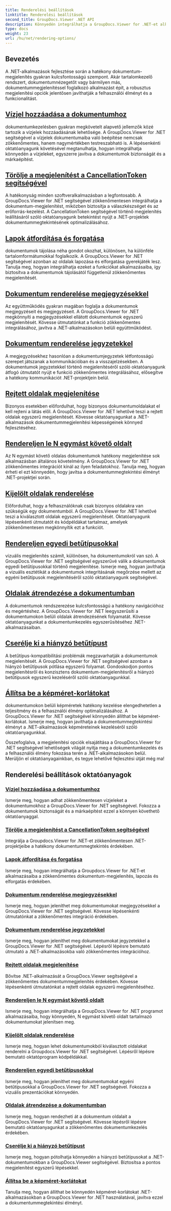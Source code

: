```yaml
---
title: Renderelési beállítások
linktitle: Renderelési beállítások
second_title: GroupDocs.Viewer .NET API
description: Könnyedén integrálhatja a GroupDocs.Viewer for .NET-et alkalmazásaiba a megjelenítési lehetőségekről szóló oktatóanyagokkal, a vízjelek hozzáadásával a betűtípusok testreszabásáig.
type: docs
weight: 23
url: /hu/net/rendering-options/
---
```


## Bevezetés

A .NET-alkalmazások fejlesztése során a hatékony dokumentum-megjelenítés gyakran kulcsfontosságú szempont. Akár tartalomkezelő rendszert, dokumentumnézegetőt vagy bármilyen más, dokumentummegjelenítéssel foglalkozó alkalmazást épít, a robusztus megjelenítési opciók jelentősen javíthatják a felhasználói élményt és a funkcionalitást.

## [Vízjel hozzáadása a dokumentumhoz](./add-watermark/)

dokumentumkezelésben gyakran megkövetelt alapvető jellemzők közé tartozik a vízjelek hozzáadásának lehetősége. A GroupDocs.Viewer for .NET segítségével a vízjelek dokumentumaiba való beépítése nemcsak zökkenőmentes, hanem nagymértékben testreszabható is. A lépésenkénti oktatóanyagunk követésével megtanulhatja, hogyan integrálhatja könnyedén a vízjeleket, egyszerre javítva a dokumentumok biztonságát és a márkaépítést.

## [Törölje a megjelenítést a CancellationToken segítségével](./cancel-render-cancellation-token/)

A hatékonyság minden szoftveralkalmazásban a legfontosabb. A GroupDocs.Viewer for .NET segítségével zökkenőmentesen integrálhatja a dokumentum-megjelenítést, miközben biztosítja a válaszkészséget és az erőforrás-kezelést. A CancellationToken segítségével történő megjelenítés leállításáról szóló oktatóanyagunk betekintést nyújt a .NET-projektek dokumentummegtekintésének optimalizálásához.

## [Lapok átfordítása és forgatása](./flip-rotate-pages/)

dokumentumok tájolása néha gondot okozhat, különösen, ha különféle tartalomformátumokkal foglalkozik. A GroupDocs.Viewer for .NET segítségével azonban az oldalak lapozása és elforgatása gyerekjáték lesz. Tanulja meg, hogyan integrálhatja ezeket a funkciókat alkalmazásaiba, így biztosítva a dokumentumok tájolásától függetlenül zökkenőmentes megjelenítését.

## [Dokumentum renderelése megjegyzésekkel](./render-document-comments/)

Az együttműködés gyakran magában foglalja a dokumentumok megjegyzéseit és megjegyzéseit. A GroupDocs.Viewer for .NET megkönnyíti a megjegyzésekkel ellátott dokumentumok egyszerű megjelenítését. Kövesse útmutatónkat a funkció zökkenőmentes integrálásához, javítva a .NET-alkalmazásokon belüli együttműködést.

## [Dokumentum renderelése jegyzetekkel](./render-document-notes/)

A megjegyzésekhez hasonlóan a dokumentumjegyzetek létfontosságú szerepet játszanak a kommunikációban és a visszajelzésekben. A dokumentumok jegyzetekkel történő megjelenítéséről szóló oktatóanyagunk átfogó útmutatót nyújt e funkció zökkenőmentes integrálásához, elősegítve a hatékony kommunikációt .NET-projektjein belül.

## [Rejtett oldalak megjelenítése](./render-hidden-pages/)

Bizonyos esetekben előfordulhat, hogy bizonyos dokumentumoldalakat el kell rejteni a látás elől. A GroupDocs.Viewer for .NET lehetővé teszi a rejtett oldalak egyszerű megjelenítését. Kövesse oktatóanyagunkat a .NET-alkalmazások dokumentummegjelenítési képességeinek könnyed fejlesztéséhez.

## [Rendereljen le N egymást követő oldalt](./render-n-consecutive-pages/)

Az N egymást követő oldalas dokumentumok hatékony megjelenítése sok alkalmazásban általános követelmény. A GroupDocs.Viewer for .NET zökkenőmentes integrációt kínál az ilyen feladatokhoz. Tanulja meg, hogyan érheti el ezt könnyedén, hogy javítsa a dokumentummegtekintési élményt .NET-projektjei során.

## [Kijelölt oldalak renderelése](./render-selected-pages/)

Előfordulhat, hogy a felhasználóknak csak bizonyos oldalakra van szükségük egy dokumentumból. A GroupDocs.Viewer for .NET lehetővé teszi a kiválasztott oldalak egyszerű megjelenítését. Oktatóanyagunk lépésenkénti útmutatót és kódpéldákat tartalmaz, amelyek zökkenőmentesen megkönnyítik ezt a funkciót.

## [Rendereljen egyedi betűtípusokkal](./render-custom-fonts/)

vizuális megjelenítés számít, különösen, ha dokumentumokról van szó. A GroupDocs.Viewer for .NET segítségével egyszerűvé válik a dokumentumok egyedi betűtípusokkal történő megjelenítése. Ismerje meg, hogyan javíthatja a vizuális esztétikát a dokumentumok integritásának megőrzése mellett az egyéni betűtípusok megjelenítéséről szóló oktatóanyagunk segítségével.

## [Oldalak átrendezése a dokumentumban](./reorder-pages/)

A dokumentumok rendszerezése kulcsfontosságú a hatékony navigációhoz és megértéshez. A GroupDocs.Viewer for .NET leegyszerűsíti a dokumentumokon belüli oldalak átrendezésének folyamatát. Kövesse oktatóanyagunkat a dokumentumkezelés egyszerűsítéséhez .NET-alkalmazásaiban.

## [Cserélje ki a hiányzó betűtípust](./replace-missing-font/)

A betűtípus-kompatibilitási problémák megzavarhatják a dokumentumok megjelenítését. A GroupDocs.Viewer for .NET segítségével azonban a hiányzó betűtípusok pótlása egyszerű folyamat. Gondoskodjon pontos megjelenítésről és konzisztens dokumentum-megjelenítésről a hiányzó betűtípusok egyszerű kezeléséről szóló oktatóanyagunkkal.

## [Állítsa be a képméret-korlátokat](./set-image-size-limits/)

dokumentumokon belüli képméretek hatékony kezelése elengedhetetlen a teljesítmény és a felhasználói élmény optimalizálásához. A GroupDocs.Viewer for .NET segítségével könnyedén állíthat be képméret-korlátokat. Ismerje meg, hogyan javíthatja a dokumentummegtekintési élményt a .NET-alkalmazások képméreteinek kezeléséről szóló oktatóanyagunkkal.

Összefoglalva, a megjelenítési opciók elsajátítása a GroupDocs.Viewer for .NET segítségével lehetőségek világát nyitja meg a dokumentumkezelés és a felhasználói élmény fokozása terén a .NET-alkalmazásokon belül. Merüljön el oktatóanyagainkban, és tegye lehetővé fejlesztési útját még ma!
## Renderelési beállítások oktatóanyagok
### [Vízjel hozzáadása a dokumentumhoz](./add-watermark/)
Ismerje meg, hogyan adhat zökkenőmentesen vízjeleket a dokumentumokhoz a GroupDocs.Viewer for .NET segítségével. Fokozza a dokumentumok biztonságát és a márkaépítést ezzel a könnyen követhető oktatóanyaggal.
### [Törölje a megjelenítést a CancellationToken segítségével](./cancel-render-cancellation-token/)
Integrálja a Groupdocs.Viewer for .NET-et zökkenőmentesen .NET-projektjeibe a hatékony dokumentummegtekintés érdekében.
### [Lapok átfordítása és forgatása](./flip-rotate-pages/)
Ismerje meg, hogyan integrálhatja a Groupdocs.Viewer for .NET-et alkalmazásaiba a zökkenőmentes dokumentum-megjelenítés, lapozás és elforgatás érdekében.
### [Dokumentum renderelése megjegyzésekkel](./render-document-comments/)
Ismerje meg, hogyan jeleníthet meg dokumentumokat megjegyzésekkel a GroupDocs.Viewer for .NET segítségével. Kövesse lépésenkénti útmutatónkat a zökkenőmentes integráció érdekében.
### [Dokumentum renderelése jegyzetekkel](./render-document-notes/)
Ismerje meg, hogyan jeleníthet meg dokumentumokat jegyzetekkel a GroupDocs.Viewer for .NET segítségével. Lépésről lépésre bemutató útmutató a .NET-alkalmazásokba való zökkenőmentes integrációhoz.
### [Rejtett oldalak megjelenítése](./render-hidden-pages/)
Bővítse .NET-alkalmazását a GroupDocs.Viewer segítségével a zökkenőmentes dokumentummegjelenítés érdekében. Kövesse lépésenkénti útmutatónkat a rejtett oldalak egyszerű megjelenítéséhez.
### [Rendereljen le N egymást követő oldalt](./render-n-consecutive-pages/)
Ismerje meg, hogyan integrálhatja a GroupDocs.Viewer for .NET programot alkalmazásaiba, hogy könnyedén, N egymást követő oldalt tartalmazó dokumentumokat jelenítsen meg.
### [Kijelölt oldalak renderelése](./render-selected-pages/)
Ismerje meg, hogyan lehet dokumentumokból kiválasztott oldalakat renderelni a Groupdocs.Viewer for .NET segítségével. Lépésről lépésre bemutató oktatóprogram kódpéldákkal.
### [Rendereljen egyedi betűtípusokkal](./render-custom-fonts/)
Ismerje meg, hogyan jeleníthet meg dokumentumokat egyéni betűtípusokkal a GroupDocs.Viewer for .NET segítségével. Fokozza a vizuális prezentációkat könnyedén.
### [Oldalak átrendezése a dokumentumban](./reorder-pages/)
Ismerje meg, hogyan rendezheti át a dokumentum oldalait a GroupDocs.Viewer for .NET segítségével. Kövesse lépésről lépésre bemutató oktatóanyagunkat a zökkenőmentes dokumentumkezelés érdekében.
### [Cserélje ki a hiányzó betűtípust](./replace-missing-font/)
Ismerje meg, hogyan pótolhatja könnyedén a hiányzó betűtípusokat a .NET-dokumentumokban a GroupDocs.Viewer segítségével. Biztosítsa a pontos megjelenítést egyszerű lépésekkel.
### [Állítsa be a képméret-korlátokat](./set-image-size-limits/)
Tanulja meg, hogyan állíthat be könnyedén képméret-korlátokat .NET-alkalmazásokban a GroupDocs.Viewer for .NET használatával, javítva ezzel a dokumentummegtekintési élményt.